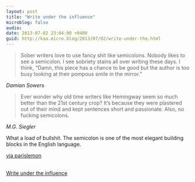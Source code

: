 ```yaml
---
layout: post
title: "Write under the influence"
microblog: false
audio: 
date: 2013-07-02 23:04:00 +0400
guid: http://kaa.micro.blog/2013/07/02/write-under-the.html
---
```

<blockquote>
<p>Sober writers love to use fancy shit like semicolons. Nobody likes to see a semicolon. I see sobriety stains all over writing these days. I think, “Damn, this piece has a chance to be good but the author is too busy looking at their pompous smile in the mirror.”</p>
</blockquote>

<p><cite>Damian Sowers</cite></p>

<blockquote>
<p>Ever wonder why old time writers like Hemingway seem so much better than the 21st century crop? It’s because they were plastered out of their mind and kept sentences short and passionate. Also, no fucking semicolons.</p>
</blockquote>

<p><cite>M.G. Siegler</cite></p>

<p>What a load of bullshit. The semicolon is one of the most elegant building blocks in the English language.</p>

<p><a href="http://parislemon.com/post/54430321962/write-under-the-influence" class="tumblr_blog">via parislemon</a></p><br /><a href='https://medium.com/writers-on-writing/1f6bcb600140'>Write under the influence</a>
